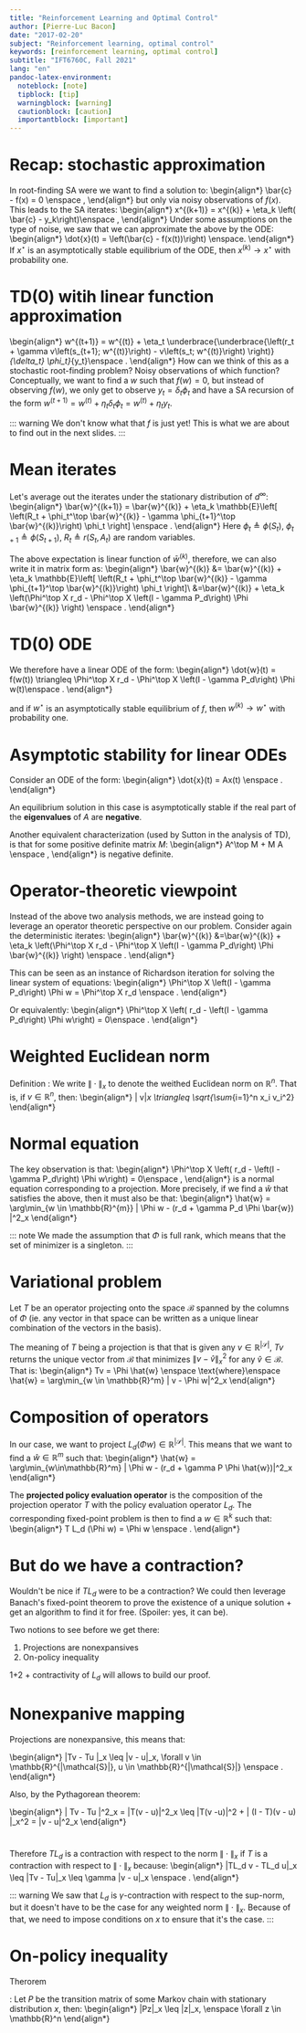 ```yaml
---
title: "Reinforcement Learning and Optimal Control"
author: [Pierre-Luc Bacon]
date: "2017-02-20"
subject: "Reinforcement learning, optimal control"
keywords: [reinforcement learning, optimal control]
subtitle: "IFT6760C, Fall 2021"
lang: "en"
pandoc-latex-environment:
  noteblock: [note]
  tipblock: [tip]
  warningblock: [warning]
  cautionblock: [caution]
  importantblock: [important]
---
```


# Recap: stochastic approximation
In root-finding SA were we want to find a solution to:
\begin{align*}
\bar{c} - f(x) = 0 \enspace ,
\end{align*}
but only via noisy observations of $f(x)$. This leads to the SA iterates: 
\begin{align*}
x^{(k+1)} = x^{(k)} + \eta_k \left( \bar{c} - y_k\right)\enspace ,
\end{align*}
Under some assumptions on the type of noise, we saw that we can approximate the above by the ODE: 
\begin{align*}
\dot{x}(t) = \left(\bar{c} - f(x(t))\right) \enspace.
\end{align*}
If $x^\star$ is an asymptotically stable equilibrium of the ODE, then $x^{(k)} \to x^\star$ with probability one. 


# TD(0) witih linear function approximation
\begin{align*}
w^{(t+1)} = w^{(t)} + \eta_t \underbrace{\underbrace{\left(r_t + \gamma v\left(s_{t+1}; w^{(t)}\right) - v\left(s_t; w^{(t)}\right) \right)}_{\delta_t} \phi_t}_{y_t}\enspace .
\end{align*}
How can we think of this as a stochastic root-finding problem? Noisy observations of which function? 
Conceptually, we want to find a $w$ such that $f(w) = 0$, but instead of observing $f(w)$, we only get to observe $y_t = \delta_t \phi_t$ and have a SA recursion of the form $w^{(t+1)} = w^{(t)} + \eta_t\delta_t \phi_t = w^{(t)} + \eta_t y_t$.

::: warning
We don't know what that $f$ is just yet! This is what we are about to find out in the next slides.
:::

# Mean iterates

Let's average out the iterates under the stationary distribution of $d^\infty$:
\begin{align*}
\bar{w}^{(k+1)} = \bar{w}^{(k)} + \eta_k \mathbb{E}\left[  \left(R_t + \phi_t^\top \bar{w}^{(k)} - \gamma \phi_{t+1}^\top \bar{w}^{(k)}\right) \phi_t \right] \enspace .
\end{align*}
Here $\phi_t \triangleq \phi(S_t)$, $\phi_{t+1} \triangleq \phi(S_{t+1})$, $R_t \triangleq r(S_t, A_t)$ are random variables.

The above expectation is linear function of $\bar{w}^{(k)}$, therefore, we can also write it in matrix form as: 
\begin{align*}
\bar{w}^{(k)} &=  \bar{w}^{(k)} + \eta_k \mathbb{E}\left[  \left(R_t + \phi_t^\top \bar{w}^{(k)} - \gamma \phi_{t+1}^\top \bar{w}^{(k)}\right) \phi_t \right]\\
&=\bar{w}^{(k)} + \eta_k \left(\Phi^\top X r_d - \Phi^\top X \left(I - \gamma P_d\right) \Phi \bar{w}^{(k)} \right) \enspace .
\end{align*}

# TD(0) ODE

We therefore have a linear ODE of the form: 
\begin{align*}
\dot{w}(t) = f(w(t)) \triangleq \Phi^\top X r_d - \Phi^\top X \left(I - \gamma P_d\right) \Phi w(t)\enspace .
\end{align*}

and if $w^\star$ is an asymptotically stable equilibrium of $f$, then $w^{(k)} \to w^\star$ with probability one.

# Asymptotic stability for linear ODEs

Consider an ODE of the form:
\begin{align*}
\dot{x}(t) = Ax(t) \enspace . 
\end{align*}

An equilibrium solution in this case is asymptotically stable if the real part of the **eigenvalues** of $A$ are **negative**.

Another equivalent characterization (used by Sutton in the analysis of TD), is that for some positive definite matrix $M$: 
\begin{align*}
A^\top M + M A \enspace ,
\end{align*}
is negative definite. 

# Operator-theoretic viewpoint

Instead of the above two analysis methods, we are instead going to leverage an operator theoretic perspective on our problem. 
Consider again the deterministic iterates: 
\begin{align*}
\bar{w}^{(k)} &=\bar{w}^{(k)} + \eta_k \left(\Phi^\top X r_d - \Phi^\top X \left(I - \gamma P_d\right) \Phi \bar{w}^{(k)} \right) \enspace .
\end{align*}

This can be seen as an instance of Richardson iteration for solving the linear system of equations: 
\begin{align*}
\Phi^\top X \left(I - \gamma P_d\right) \Phi w = \Phi^\top X r_d \enspace .
\end{align*}

Or equivalently: 
\begin{align*}
\Phi^\top X \left( r_d - \left(I - \gamma P_d\right) \Phi w\right) = 0\enspace .
\end{align*}

# Weighted Euclidean norm

Definition
:   We write $\|\cdot \|_x$ to denote the weithed Euclidean norm on $\mathbb{R}^n$. That is, if $v \in \mathbb{R}^n$, then: 
\begin{align*}
\| v\|_x \triangleq \sqrt{\sum_{i=1}^n x_i v_i^2}
\end{align*}

# Normal equation

The key observation is that:
\begin{align*}
\Phi^\top X \left( r_d - \left(I - \gamma P_d\right) \Phi w\right) = 0\enspace ,
\end{align*}
is a normal equation corresponding to a projection. More precisely, if we find a $\hat{w}$ that satisfies the above, then it must also be that:
\begin{align*}
\hat{w} = \arg\min_{w \in \mathbb{R}^{m}} \| \Phi w - (r_d + \gamma P_d \Phi \bar{w}) \|^2_x
\end{align*}

::: note
We made the assumption that $\Phi$ is full rank, which means that the set of minimizer is a singleton.
:::

# Variational problem

Let $T$ be an operator projecting onto the space $\mathcal{B}$ spanned by the columns of $\Phi$ (ie. any vector in that space can be written as a unique linear combination of the vectors in the basis). 

The meaning of $T$ being a projection is that that is given any $v\in \mathbb{R}^{|\mathcal{S}|}$, $Tv$ returns the unique vector from $\mathcal{B}$ that minimizes $\|v - \hat{v}\|^2_x$ for any $\hat{v} \in \mathcal{B}$.
That is: 
\begin{align*}
Tv = \Phi \hat{w} \enspace \text{where}\enspace \hat{w} = \arg\min_{w \in \mathbb{R}^m} \| v - \Phi w\|^2_x
\end{align*}


# Composition of operators

In our case, we want to project $L_d (\Phi w) \in \mathbb{R}^{|\mathcal{S}|}$. This means that we want to find a $\hat{w} \in \mathbb{R}^{m}$ such that:
\begin{align*}
\hat{w} = \arg\min_{w\in\mathbb{R}^m} \| \Phi w - (r_d + \gamma P \Phi \hat{w})\|^2_x
\end{align*}

The **projected policy evaluation operator** is the composition of the projection operator $T$ with the policy evaluation operator $L_d$. The corresponding fixed-point problem is then to find a $w \in \mathbb{R}^k$ such that: 
\begin{align*}
T L_d (\Phi w) = \Phi w \enspace .
\end{align*}

# But do we have a contraction?

Wouldn't be nice if $T L_d$ were to be a contraction? We could then leverage Banach's fixed-point theorem to prove the existence of a unique solution + get an algorithm to find it for free. 
(Spoiler: yes, it can be). 

Two notions to see before we get there:
1. Projections are nonexpansives
2. On-policy inequality

1+2 + contractivity of $L_d$ will allows to build our proof. 

# Nonexpanive mapping

Projections are nonexpansive, this means that: 

\begin{align*}
\|Tv - Tu \|_x \leq \|v - u\|_x, \forall v \in \mathbb{R}^{|\mathcal{S}|}, u \in \mathbb{R}^{|\mathcal{S}|} \enspace .
\end{align*}

Also, by the Pythagorean theorem:

\begin{align*}
\| Tv - Tu \|^2_x = \|T(v - u)\|^2_x \leq \|T(v -u)\|^2 + \| (I - T)(v - u) \|_x^2 = \|v - u\|^2_x
\end{align*}

# 

Therefore $T L_d$ is a contraction with respect to the norm $\|\cdot\|_x$ if $T$ is a contraction with respect to $\|\cdot\|_x$ because:
\begin{align*}
\|TL_d v - TL_d u\|_x \leq \|Tv - Tu\|_x \leq \gamma \|v - u\|_x \enspace .
\end{align*}

::: warning
We saw that $L_d$ is $\gamma$-contraction with respect to the sup-norm, but it doesn't have to be the case for any weighted norm $\|\cdot\|_x$. 
Because of that, we need to impose conditions on $x$ to ensure that it's the case. 
:::

# On-policy inequality

Therorem 

: Let $P$ be the transition matrix of some Markov chain with stationary distribution $x$, then: 
\begin{align*}
\|Pz\|_x \leq \|z\|_x, \enspace \forall z \in \mathbb{R}^n
\end{align*}


